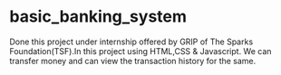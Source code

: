 # basic_banking_system
Done this project under internship offered by GRIP of The Sparks Foundation(TSF).In this project using HTML,CSS &amp; Javascript. We can transfer money and can view the transaction history for the same.

